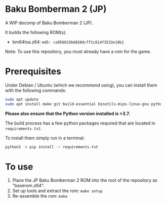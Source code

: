 # Baku Bomberman 2 (JP)
A WIP decomp of Baku Bomberman 2 (JP).

It builds the following ROM(s):

* bm64tsa.z64: `md5: ca956015b6820dcff1c814f3532e18b1`

Note: To use this repository, you must already have a rom for the game.

# Prerequisites

Under Debian / Ubuntu (which we recommend using), you can install them with the following commands:

```bash
sudo apt update
sudo apt install make git build-essential binutils-mips-linux-gnu python3 python3-pip
```

**Please also ensure that the Python version installed is >3.7.**

The build process has a few python packages required that are located in `requirements.txt`.

To install them simply run in a terminal:

```bash
python3 -m pip install -r requirements.txt
```

# To use
1. Place the JP Baku Bomberman 2 ROM into the root of the repository as "baserom.z64".
2. Set up tools and extract the rom: `make setup`
3. Re-assemble the rom: `make`
